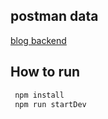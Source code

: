 ## postman data

[blog backend](https://documenter.getpostman.com/view/20773865/2s93m7WhCk)

## How to run

```bash
 npm install
 npm run startDev
```
